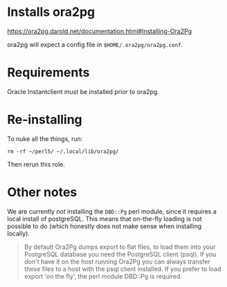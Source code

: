 # Installs ora2pg

<https://ora2pg.darold.net/documentation.html#Installing-Ora2Pg>

ora2pg will expect a config file in `$HOME/.ora2pg/ora2pg.conf`.

# Requirements

Oracle Instantclient must be installed prior to ora2pg.

# Re-installing

To nuke all the things, run:

```
rm -rf ~/perl5/ ~/.local/lib/ora2pg/
```

Then rerun this role.

# Other notes

We are currently *not* installing the `DBD::Pg` perl module, since it requires a local install of postgreSQL.
This means that on-the-fly loading is not possible to do (which honestly does not make sense when installing locally).

> By default Ora2Pg dumps export to flat files, to load them into your PostgreSQL database you need the PostgreSQL client (psql).
> If you don't have it on the host running Ora2Pg you can always transfer these files to a host with the psql client installed.
> If you prefer to load export 'on the fly', the perl module DBD::Pg is required.